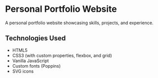 # Personal Portfolio Website

A personal portfolio website showcasing skills, projects, and experience.

## Technologies Used

- HTML5
- CSS3 (with custom properties, flexbox, and grid)
- Vanilla JavaScript
- Custom fonts (Poppins)
- SVG icons
